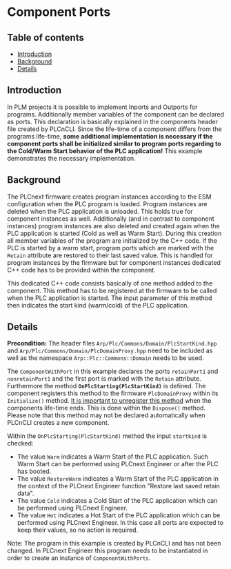 # Component Ports

## Table of contents

<!-- TOC depthfFrom:2 orderedList:true -->

- [Introduction](#Introduction)
- [Background](#Background)
- [Details](#Details)

<!-- /TOC -->

## Introduction

In PLM projects it is possible to implement Inports and Outports for programs. Additionally member variables of the component can be declared as ports. This declaration is basically explained in the components header file created by PLCnCLI. Since the life-time of a component differs from the programs life-time, **some additional implementation is necessary if the component ports shall be initialized similar to program ports regarding to the Cold/Warm Start behavior of the PLC application!** This example demonstrates the necessary implementation.

## Background

The PLCnext firmware creates program instances according to the ESM configuration when the PLC program is loaded. Program instances are deleted when the PLC application is unloaded. This holds true for component instances as well. Additionally (and in contrast to component instances) program instances are also deleted and created again when the PLC application is started (Cold as well as Warm Start). During this creation all member variables of the program are initialized by the C++ code. If the PLC is started by a warm start, program ports which are marked with the `Retain` attribute are restored to their last saved value. This is handled for program instances by the firmware but for component instances dedicated C++ code has to be provided within the component.

This dedicated C++ code consists basically of one method added to the component. This method has to be registered at the firmware to be called when the PLC application is started. The input parameter of this method then indicates the start kind (warm/cold) of the PLC application.

## Details

**Precondition:** The header files `Arp/Plc/Commons/Domain/PlcStartKind.hpp` and `Arp/Plc/Commons/Domain/PlcDomainProxy.hpp` need to be included as well as the namespace `Arp::Plc::Commons::Domain` needs to be used.

The `ComponentWithPort` in this example declares the ports `retainPort1` and `nonretainPort1` and the first port is marked with the `Retain` attribute. Furthermore the method **`OnPlcStarting(PlcStartKind)`** is defined. The component registers this method to the firmware `PlcDomainProxy` within its `Initialize()` method. <u>It is important to unregister this method</u> when the components life-time ends. This is done within the `Dispose()` method. Please note that this method may not be declared automatically when PLCnCLI creates a new component.

Within the `OnPlcStarting(PlcStartKind)` method the input `startkind` is checked:

- The value `Warm` indicates a Warm Start of the PLC application. Such Warm Start can be performed using PLCnext Engineer or after the PLC has booted.
- The value `RestoreWarm` indicates a Warm Start of the PLC application in the context of the PLCnext Engineer function "Restore last saved retain data".
- The value `Cold` indicates a Cold Start of the PLC application which can be performed using PLCnext Engineer.
- The value `Hot` indicates a Hot Start of the PLC application which can be performed using PLCnext Engineer. In this case all ports are expected to keep their values, so no action is required.

Note: The program in this example is created by PLCnCLI and has not been changed. In PLCnext Engineer this program needs to be instantiated in order to create an instance of `ComponentWithPorts`.
